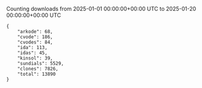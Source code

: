 
Counting downloads from 2025-01-01 00:00:00+00:00 UTC to 2025-01-20 00:00:00+00:00 UTC

```
{
    "arkode": 68,
    "cvode": 186,
    "cvodes": 84,
    "ida": 113,
    "idas": 45,
    "kinsol": 39,
    "sundials": 5529,
    "clones": 7826,
    "total": 13890
}
```
